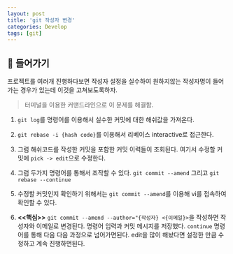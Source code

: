 ```yaml
---
layout: post
title: 'git 작성자 변경'
categories: Develop
tags: [git]
---
```


## 📖 들어가기

프로젝트를 여러개 진행하다보면 작성자 설정을 실수하여 원하지않는 작성자명이 들어가는 경우가 있는데 이것을 고쳐보도록하자.

> 터미널을 이용한 커맨드라인으로 이 문제를 해결함. 

1. `git log`를 명령어를 이용해서 실수한 커밋에 대한 해쉬값을 가져온다.

2. `git rebase -i {hash code}`를 이용해서 리베이스 interactive로 접근한다. 

3. 그럼 해쉬코드를 작성한 커밋을 포함한 커밋 이력들이 조회된다. 여기서 수정할 커밋에 `pick -> edit`으로 수정한다.

4. 그럼 두가지 명령어를 통해서 조작할 수 있다. `git commit --amend` 그리고 `git rebase --continue`

5. 수정할 커밋인지 확인하기 위해서는 `git commit --amend`를 이용해 vi를 접속하여 확인할 수 있다.

6. **<<핵심>>** `git commit --amend --author="{작성자} <{이메일}>`을 작성하면 작성자와 이메일로 변경된다. 명령어 입력과 커밋 메시지를 저장했다. `continue` 명령어를 통해 다음 다음 과정으로 넘어가면된다. edit을 많이 해놨다면 설정한 만큼 수정하고 계속 진행하면된다. 